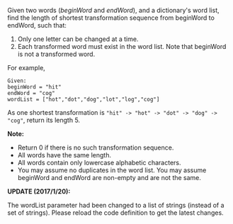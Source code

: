 Given two words (*beginWord* and *endWord*), and a dictionary's word list, find the length of shortest transformation sequence from beginWord to endWord, such that:

1. Only one letter can be changed at a time.
2. Each transformed word must exist in the word list. Note that beginWord is not a transformed word.

For example,
```
Given:
beginWord = "hit"
endWord = "cog"
wordList = ["hot","dot","dog","lot","log","cog"]
```

As one shortest transformation is ```"hit" -> "hot" -> "dot" -> "dog" -> "cog"```, return its length 5.

**Note:**

* Return 0 if there is no such transformation sequence.
* All words have the same length.
* All words contain only lowercase alphabetic characters.
* You may assume no duplicates in the word list.
You may assume beginWord and endWord are non-empty and are not the same.

**UPDATE (2017/1/20):**

The wordList parameter had been changed to a list of strings (instead of a set of strings). Please reload the code definition to get the latest changes.